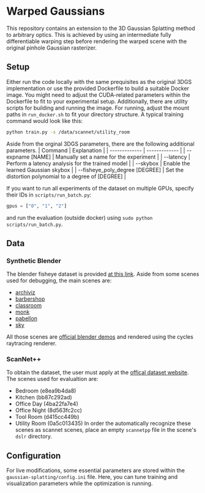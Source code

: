 # Warped Gaussians
This repository contains an extension to the 3D Gaussian Splatting method to arbitrary optics. This is achieved by using an intermediate fully differentiable warping step before rendering the warped scene with the original pinhole Gaussian rasterizer.

## Setup 
Either run the code locally with the same prequisites as the original 3DGS implementation or use the provided Dockerfile to build a suitable Docker image. You might need to adjust the CUDA-related parameters within the Dockerfile to fit to your experimental setup. Additionally, there are utility scripts for building and running the image. For running, adjust the mount paths in `run_docker.sh` to fit your directory structure. A typical training command would look like this:
```bash
python train.py -s /data/scannet/utility_room
```

Aside from the orginal 3DGS parameters, there are the following additional parameters.
| Command  | Explanation |
| ------------- | ------------- |
| --expname [NAME] | Manually set a name for the experiment  |
| --latency  | Perform a latency analysis for the trained model  |
| --skybox | Enable the learned Gaussian skybox |
| --fisheye_poly_degree [DEGREE] | Set the distortion polynomial to a degree of [DEGREE] |

If you want to run all experiments of the dataset on multiple GPUs, specify their IDs in `scripts/run_batch.py`:
```python
gpus = ["0", "1", "2"]
```
and run the evaluation (outside docker) using `sudo python scripts/run_batch.py`.



## Data
### Synthetic Blender
The blender fisheye dataset is provided [at this link](https://nextcloud.mip.informatik.uni-kiel.de/index.php/s/oPJEnd7FQq9s86m).
Aside from some scenes used for debugging, the main scenes are:
- [archiviz](https://download.blender.org/demo/cycles/flat-archiviz.blend)
- [barbershop](https://svn.blender.org/svnroot/bf-blender/trunk/lib/benchmarks/cycles/barbershop_interior/)
- [classroom](https://download.blender.org/demo/test/classroom.zip)
- [monk](https://download.blender.org/demo/cycles/lone-monk_cycles_and_exposure-node_demo.blend)
- [pabellon](https://download.blender.org/demo/test/pabellon_barcelona_v1.scene_.zip)
- [sky](https://cloud.blender.org/p/gallery/5f4d1791cc1d7c5e0e8832d4)

All those scenes are [official blender demos](https://www.blender.org/download/demo-files/) and rendered using the cycles raytracing renderer.

### ScanNet++
To obtain the dataset, the user must apply at the [offical dataset website](https://kaldir.vc.in.tum.de/scannetpp/).
The scenes used for evalualtion are:
- Bedroom (e8ea9b4da8)
- Kitchen (bb87c292ad)
- Office Day (4ba22fa7e4)
- Office Night (8d563fc2cc)
- Tool Room (d415cc449b)
- Utility Room (0a5c013435)
In order the automatically recognize these scenes as scannet scenes, place an empty `scannetpp` file in the scene's `dslr` directory.


## Configuration
For live modifications, some essential parameters are stored within the `gaussian-splatting/config.ini` file. Here, you can tune training and visualization parameters while the optimization is running. 